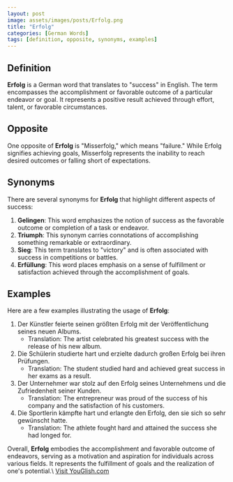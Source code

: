 ```yaml
---
layout: post
image: assets/images/posts/Erfolg.png
title: "Erfolg"
categories: [German Words]
tags: [definition, opposite, synonyms, examples]
---
```


## Definition

**Erfolg** is a German word that translates to "success" in English. The term encompasses the accomplishment or favorable outcome of a particular endeavor or goal. It represents a positive result achieved through effort, talent, or favorable circumstances.

## Opposite

One opposite of **Erfolg** is "Misserfolg," which means "failure." While Erfolg signifies achieving goals, Misserfolg represents the inability to reach desired outcomes or falling short of expectations.

## Synonyms

There are several synonyms for **Erfolg** that highlight different aspects of success:

1. **Gelingen**: This word emphasizes the notion of success as the favorable outcome or completion of a task or endeavor.
2. **Triumph**: This synonym carries connotations of accomplishing something remarkable or extraordinary.
3. **Sieg**: This term translates to "victory" and is often associated with success in competitions or battles.
4. **Erfüllung**: This word places emphasis on a sense of fulfillment or satisfaction achieved through the accomplishment of goals.

## Examples

Here are a few examples illustrating the usage of **Erfolg**:

1. Der Künstler feierte seinen größten Erfolg mit der Veröffentlichung seines neuen Albums.
   - Translation: The artist celebrated his greatest success with the release of his new album.
2. Die Schülerin studierte hart und erzielte dadurch großen Erfolg bei ihren Prüfungen.
   - Translation: The student studied hard and achieved great success in her exams as a result.
3. Der Unternehmer war stolz auf den Erfolg seines Unternehmens und die Zufriedenheit seiner Kunden.
   - Translation: The entrepreneur was proud of the success of his company and the satisfaction of his customers.
4. Die Sportlerin kämpfte hart und erlangte den Erfolg, den sie sich so sehr gewünscht hatte.
   - Translation: The athlete fought hard and attained the success she had longed for.

Overall, **Erfolg** embodies the accomplishment and favorable outcome of endeavors, serving as a motivation and aspiration for individuals across various fields. It represents the fulfillment of goals and the realization of one's potential.\ <a id="yg-widget-0" class="youglish-widget" data-query="Erfolg" data-lang="german" data-components="8412" data-auto-start="0" data-bkg-color="theme_light" data-title="How%20to%20pronounce%20Erfolg%20in%20German"  rel="nofollow" href="https://youglish.com">Visit YouGlish.com</a><script async src="https://youglish.com/public/emb/widget.js" charset="utf-8"></script>
